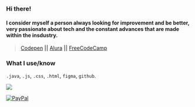 ### Hi there!

#### I consider myself a person always looking for improvement and be better, very passionate about tech and the constant advances that are made within the insdustry.

> [Codepen](https://codepen.io/Andr-s-Claro-Guerrero) **||** [Alura](https://app.aluracursos.com/user/camiloclarog) **||** [FreeCodeCamp](https://www.freecodecamp.org/AndresCGuerrero)

### What I use/know

`.java`, `.js`, `.css`, `.html`, `figma`, `github`.

![](https://github-readme-stats.vercel.app/api/top-langs/?username=AndresCGuerrero&theme=catppuccin_mocha&hide_border=false&include_all_commits=true&count_private=true&layout=compact)

[![PayPal](https://img.shields.io/badge/PayPal-00457C?style=for-the-badge&logo=paypal&logoColor=white)](https://paypal.me/https://www.paypal.com/donate/?hosted_button_id=8MC5FDFCUM6X2)
